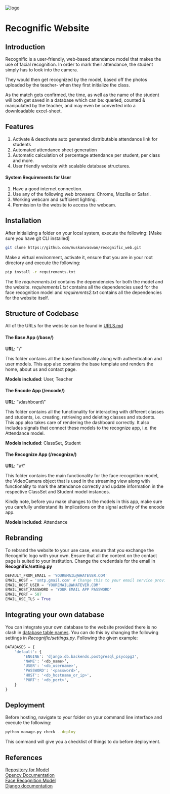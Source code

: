 ![logo](\base\static\Logo\Icon_recognific.ico)
# Recognific Website

## Introduction
Recognific is a user-friendly, web-based attendance model that makes the use of facial recognition.  In order to mark their attendance, the student simply has to look into the camera.

They would then get recognized by the model, based off the photos uploaded by the teacher- when they first initialize the class.

As the match gets confirmed, the time, as well as the name of the student will both get saved in a database which can be: queried, counted & manipulated by the teacher, and may even be converted into a downloadable excel-sheet.

## Features
1. Activate & deactivate auto generated distributable attendance link for students
2. Automated attendance sheet generation
3. Automatic calculation of percentage attendance per student, per class and more.
4. User friendly website with scalable database structures.

#### System Requirements for User
1. Have a good internet connection.
2. Use any of the following web browsers: Chrome, Mozilla or Safari.
3. Working webcam and sufficient lighting.
4. Permission to the website to access the webcam.

## Installation
After initializing a folder on your local system, execute the following:
[Make sure you have git CLI installed]
```bash
git clone https://github.com/muskanvaswan/recognific_web.git
```

Make a virtual environment, activate it, ensure that you are in your root directory and execute the following:
```bash
pip install -r requirements.txt
```
The file *requirements.txt* contains the dependencies for both the model and the website. *requirements1.txt* contains all the dependencies used for the face recognition model and *requiremnts2.txt* contains all the dependencies for the website itself.

## Structure of Codebase
All of the URLs for the website can be found in [URLS.md](https://github.com/muskanvaswan/recognific_web/blob/master/URLS.md)
#### The Base App (/base/)
**URL**: "\\"

This folder contains all the base functionality along with authentication and user models. This app also contains the base template and renders the home, about us and contact page.

**Models included**: User, Teacher

#### The Encode App (/encode/)
**URL**: "\\dashboard\\"

This folder contains all the functionality for interacting with different classes and students, i.e. creating, retrieving and deleting classes and students. This app also takes care of rendering the dashboard correctly. It also includes signals that connect these models to the recognize app, i.e. the Attendance model.

**Models included**: ClassSet, Student

#### The Recognize App (/recognize/)
**URL**: "\\r\\"

This folder contains the main functionality for the face recognition model, the VideoCamera object that is used in the streaming view along with functionality to mark the attendance correctly and update information in the respective ClassSet and Student model instances.

Kindly note, before you make changes to the models in this app, make sure you carefully understand its implications on the signal activity of the encode app.

**Models included**: Attendance


## Rebranding
To rebrand the website to your use case, ensure that you exchange the Recognific logo with your own.
Ensure that all the content on the contact page is suited to your institution.
Change the credentials for the email in **Recognific/setting.py**

```py
DEFAULT_FROM_EMAIL = 'YOUREMAIL@WHATEVER.COM'
EMAIL_HOST = 'smtp.gmail.com' # Change this to your email service provider
EMAIL_HOST_USER = 'YOUREMAIL@WHATEVER.COM'
EMAIL_HOST_PASSWORD = 'YOUR EMAIL APP PASSWORD'
EMAIL_PORT = 587
EMAIL_USE_TLS = True
```

## Integrating your own database
You can integrate your own database to the website provided there is no clash in [database table names](https://github.com/muskanvaswan/recognific_web/blob/master/TABLES.md). You can do this by changing the following settings in *Recognific/settings.py*. Following the given example:
```py
DATABASES = {
    'default': {
        'ENGINE': 'django.db.backends.postgresql_psycopg2',
        'NAME': ‘<db_name>’,
        'USER': '<db_username>',
        'PASSWORD': '<password>',
        'HOST': '<db_hostname_or_ip>',
        'PORT': '<db_port>',
    }
}
```

## Deployment
Before hosting, navigate to your folder on your command line interface and execute the following:
```bash
python manage.py check --deploy
```
This command will give you a checklist of things to do before deployment.

## References
[Repository for Model](https://github.com/muskanvaswan/recognific_model)<br>
[Opencv Documentation](https://docs.opencv.org/master/)<br>
[Face Recognition Model](https://pypi.org/project/face-recognition/)<br>
[Django documentation](https://docs.djangoproject.com/en/3.1/)
